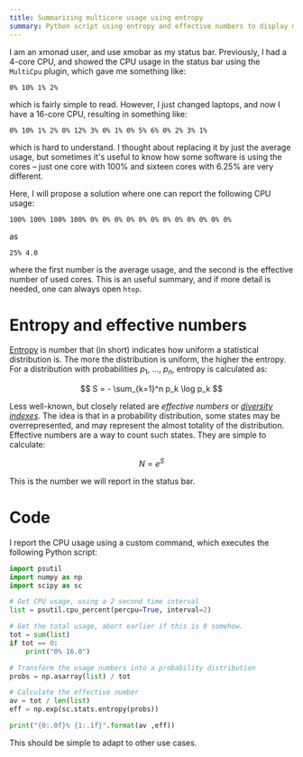 ```yaml
---
title: Summarizing multicore usage using entropy
summary: Python script using entropy and effective numbers to display multicore CPU usage in status bars
---
```


I am an xmonad user, and use xmobar as my status bar. Previously, I had a 4-core CPU, and showed the CPU usage in the status bar using the `MultiCpu` plugin, which gave me something like:

```
0% 10% 1% 2%
```

which is fairly simple to read. However, I just changed laptops, and now I have a 16-core CPU, resulting in something like:

```
0% 10% 1% 2% 0% 12% 3% 0% 1% 0% 5% 6% 0% 2% 3% 1%
```

which is hard to understand. I thought about replacing it by just the average usage, but sometimes it's useful to know how some software is using the cores – just one core with 100% and sixteen cores with 6.25% are very different.

Here, I will propose a solution where one can report the following CPU usage:

```
100% 100% 100% 100% 0% 0% 0% 0% 0% 0% 0% 0% 0% 0% 0% 0%
```

as

```
25% 4.0
```

where the first number is the average usage, and the second is the effective number of used cores. This is an useful summary, and if more detail is needed, one can always open `htop`.

# Entropy and effective numbers

[Entropy](https://en.wikipedia.org/wiki/Entropy_(information_theory)) is number that (in short) indicates how uniform a statistical distribution is. The more the distribution is uniform, the higher the entropy. For a distribution with probabilities $p_1$, ..., $p_n$, entropy is calculated as:

$$
S = - \sum_{k=1}^n p_k \log p_k
$$

Less well-known, but closely related are *effective numbers* or [*diversity indexes*](https://en.wikipedia.org/wiki/Diversity_index). The idea is that in a probability distribution, some states may be overrepresented, and may represent the almost totality of the distribution. Effective numbers are a way to count such states. They are simple to calculate:

$$
N = e^S
$$

This is the number we will report in the status bar.

# Code

I report the CPU usage using a custom command, which executes the following Python script:

```python
import psutil
import numpy as np
import scipy as sc

# Get CPU usage, using a 2 second time interval
list = psutil.cpu_percent(percpu=True, interval=2)

# Get the total usage, abort earlier if this is 0 somehow.
tot = sum(list)
if tot == 0:
    print("0% 16.0")

# Transform the usage numbers into a probability distribution
probs = np.asarray(list) / tot

# Calculate the effective number
av = tot / len(list)
eff = np.exp(sc.stats.entropy(probs))

print("{0:.0f}% {1:.1f}".format(av ,eff))
```

This should be simple to adapt to other use cases.
